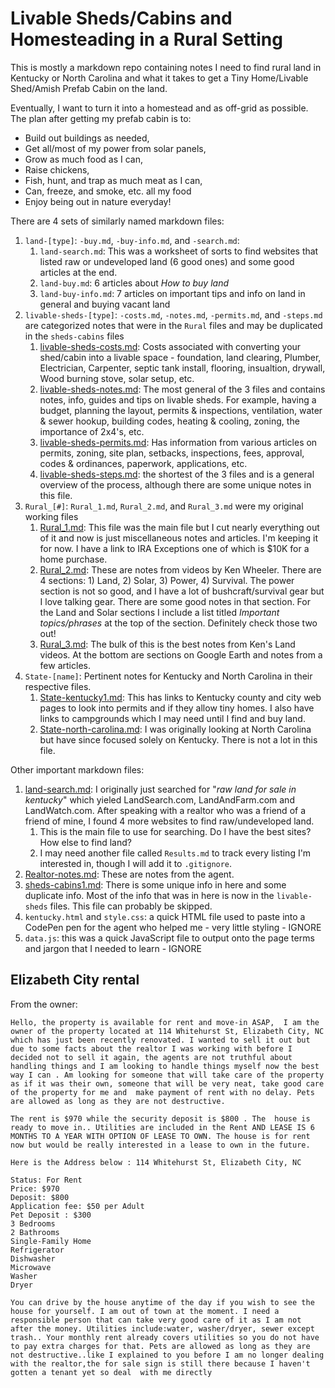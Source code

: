# Livable Sheds/Cabins and Homesteading in a Rural Setting

This is mostly a markdown repo containing notes I need to find rural land in Kentucky or North Carolina and what it takes to get a Tiny Home/Livable Shed/Amish Prefab Cabin on the land.

Eventually, I want to turn it into a homestead and as off-grid as possible. The plan after getting my prefab cabin is to:

- Build out buildings as needed,
- Get all/most of my power from solar panels,
- Grow as much food as I can,
- Raise chickens,
- Fish, hunt, and trap as much meat as I can,
- Can, freeze, and smoke, etc. all my food
- Enjoy being out in nature everyday!

There are 4 sets of similarly named markdown files:

1. `land-[type]`: `-buy.md`, `-buy-info.md`, and `-search.md`:
   1. `land-search.md`: This was a worksheet of sorts to find websites that listed raw or undeveloped land (6 good ones) and some good articles at the end.
   2. `land-buy.md`: 6 articles about _How to buy land_
   3. `land-buy-info.md`: 7 articles on important tips and info on land in general and buying vacant land
1. `livable-sheds-[type]`: `-costs.md`, `-notes.md`, `-permits.md`, and `-steps.md` are categorized notes that were in the `Rural` files and may be duplicated in the `sheds-cabins` files
   1. [livable-sheds-costs.md](livable-sheds-costs.md): Costs associated with converting your shed/cabin into a livable space - foundation, land clearing, Plumber, Electrician, Carpenter, septic tank install, flooring, insualtion, drywall, Wood burning stove, solar setup, etc.
   2. [livable-sheds-notes.md](livable-sheds-notes.md): The most general of the 3 files and contains notes, info, guides and tips on livable sheds. For example, having a budget, planning the layout, permits & inspections, ventilation, water & sewer hookup, building codes, heating & cooling, zoning, the importance of 2x4's, etc.
   3. [livable-sheds-permits.md](livable-sheds-permits.md): Has information from various articles on permits, zoning, site plan, setbacks, inspections, fees, approval, codes & ordinances, paperwork, applications, etc.
   4. [livable-sheds-steps.md](livable-sheds-steps.md): the shortest of the 3 files and is a general overview of the process, although there are some unique notes in this file.
1. `Rural_[#]`: `Rural_1.md`, `Rural_2.md`, and `Rural_3.md` were my original working files
   1. [Rural_1.md](Rural_1.md): This file was the main file but I cut nearly everything out of it and now is just miscellaneous notes and articles. I'm keeping it for now. I have a link to IRA Exceptions one of which is $10K for a home purchase.
   2. [Rural_2.md](Rural_2.md): These are notes from videos by Ken Wheeler. There are 4 sections: 1) Land, 2) Solar, 3) Power, 4) Survival. The power section is not so good, and I have a lot of bushcraft/survival gear but I love talking gear. There are some good notes in that section. For the Land and Solar sections I include a list titled _Important topics/phrases_ at the top of the section. Definitely check those two out!
   3. [Rural_3.md](Rural_3.md): The bulk of this is the best notes from Ken's Land videos. At the bottom are sections on Google Earth and notes from a few articles.
1. `State-[name]`: Pertinent notes for Kentucky and North Carolina in their respective files.
   1. [State-kentucky1.md](State-kentucky1.md): This has links to Kentucky county and city web pages to look into permits and if they allow tiny homes. I also have links to campgrounds which I may need until I find and buy land.
   1. [State-north-carolina.md](State-north-carolina.md): I was originally looking at North Carolina but have since focused solely on Kentucky. There is not a lot in this file.

Other important markdown files:

1. [land-search.md](land-search.md): I originally just searched for "_raw land for sale in kentucky_" which yieled LandSearch.com, LandAndFarm.com and LandWatch.com. After speaking with a realtor who was a friend of a friend of mine, I found 4 more websites to find raw/undeveloped land.
   1. This is the main file to use for searching. Do I have the best sites? How else to find land?
   2. I may need another file called `Results.md` to track every listing I'm interested in, though I will add it to `.gitignore`.
2. [Realtor-notes.md](Realtor-notes.md): These are notes from the agent.
3. [sheds-cabins1.md](sheds-cabins1.md): There is some unique info in here and some duplicate info. Most of the info that was in here is now in the `livable-sheds` files. This file can probably be skipped.
4. `kentucky.html` and `style.css`: a quick HTML file used to paste into a CodePen pen for the agent who helped me - very little styling - IGNORE
5. `data.js`: this was a quick JavaScript file to output onto the page terms and jargon that I needed to learn - IGNORE

## Elizabeth City rental

From the owner:

```
Hello, the property is available for rent and move-in ASAP,  I am the owner of the property located at 114 Whitehurst St, Elizabeth City, NC  which has just been recently renovated. I wanted to sell it out but due to some facts about the realtor I was working with before I decided not to sell it again, the agents are not truthful about handling things and I am looking to handle things myself now the best way I can . Am looking for someone that will take care of the property as if it was their own, someone that will be very neat, take good care of the property for me and  make payment of rent with no delay. Pets are allowed as long as they are not destructive.

The rent is $970 while the security deposit is $800 . The  house is ready to move in.. Utilities are included in the Rent AND LEASE IS 6 MONTHS TO A YEAR WITH OPTION OF LEASE TO OWN. The house is for rent now but would be really interested in a lease to own in the future.

Here is the Address below : 114 Whitehurst St, Elizabeth City, NC

Status: For Rent
Price: $970
Deposit: $800
Application fee: $50 per Adult
Pet Deposit : $300
3 Bedrooms
2 Bathrooms
Single-Family Home
Refrigerator
Dishwasher
Microwave
Washer
Dryer

You can drive by the house anytime of the day if you wish to see the house for yourself. I am out of town at the moment. I need a responsible person that can take very good care of it as I am not after the money. Utilities include:water, washer/dryer, sewer except trash.. Your monthly rent already covers utilities so you do not have to pay extra charges for that. Pets are allowed as long as they are not destructive..like I explained to you before I am no longer dealing with the realtor,the for sale sign is still there because I haven't gotten a tenant yet so deal  with me directly
```

<!--
   Look into adding `CHANGELOG.md` - look at
   1. https://github.com/vweevers/common-changelog and
   2. https://gist.github.com/juampynr/4c18214a8eb554084e21d6e288a18a2c

   <div id="back-to-top"></div>

   <div align="right">&#8673; <a href="#back-to-top" title="Table of Contents">Back to Top</a></div>
 -->
